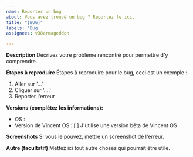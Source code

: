 ```yaml
---
name: Reporter un bug
about: Vous avez trouvé un bug ? Reportez le ici.
title: "[BUG]"
labels: 'Bug'
assignees: v38armageddon

---
```


**Description**
Décrivez votre problème rencontré pour permettre d'y comprendre.

**Étapes à reproduire**
Étapes à reproduire pour le bug, ceci est un exemple :
1. Aller sur '...'
2. Cliquer sur '....'
3. Reporter l'erreur

**Versions (complétez les informations):**
 - OS : 
 - Version de Vincent OS :
[ ] J'utilise une version bêta de Vincent OS

**Screenshots**
Si vous le pouvez, mettre un screenshot de l'erreur.

**Autre (facultatif)**
Mettez ici tout autre choses qui pourrait être utile.
